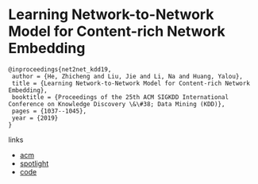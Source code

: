 # Learning Network-to-Network Model for Content-rich Network Embedding

```
@inproceedings{net2net_kdd19,
 author = {He, Zhicheng and Liu, Jie and Li, Na and Huang, Yalou},
 title = {Learning Network-to-Network Model for Content-rich Network Embedding},
 booktitle = {Proceedings of the 25th ACM SIGKDD International Conference on Knowledge Discovery \&\#38; Data Mining (KDD)},
 pages = {1037--1045},
 year = {2019}
}
```

links
- [acm](https://dl.acm.org/citation.cfm?id=3292500.3330924)
- [spotlight](https://www.youtube.com/watch?v=IELnq0-SA7c)
- [code](https://github.com/NKU-IIPLab/Net2Net-NE)

